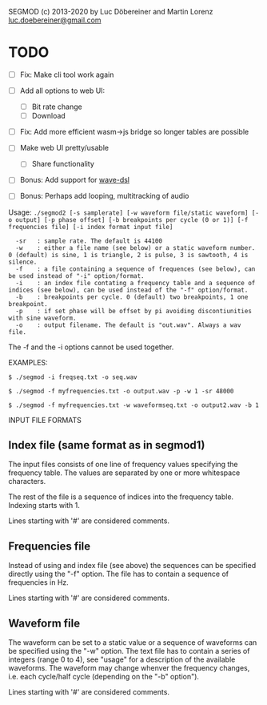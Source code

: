 SEGMOD (c) 2013-2020 by Luc Döbereiner and Martin Lorenz
luc.doebereiner@gmail.com

# TODO 
- [ ] Fix: Make cli tool work again
- [ ] Add all options to web UI:
  - [ ] Bit rate change
  - [ ] Download
- [ ] Fix: Add more efficient wasm->js bridge so longer tables are possible
- [ ] Make web UI pretty/usable
  - [ ] Share functionality
- [ ] Bonus: Add support for [wave-dsl](https://github.com/kfirmanty/wave-dsl)
- [ ] Bonus: Perhaps add looping, multitracking of audio



Usage: ```./segmod2 [-s samplerate] [-w waveform file/static waveform] [-o output] [-p phase offset] [-b breakpoints per cycle (0 or 1)] [-f frequencies file] [-i index format input file]```

```  
  -sr 	: sample rate. The default is 44100
  -w 	: either a file name (see below) or a static waveform number. 0 (default) is sine, 1 is triangle, 2 is pulse, 3 is sawtooth, 4 is silence.
  -f	: a file containing a sequence of frequences (see below), can be used instead of "-i" option/format.
  -i	: an index file contating a frequency table and a sequence of indices (see below), can be used instead of the "-f" option/format. 
  -b 	: breakpoints per cycle. 0 (default) two breakpoints, 1 one breakpoint.
  -p 	: if set phase will be offset by pi avoiding discontiunities with sine waveform.
  -o 	: output filename. The default is "out.wav". Always a wav file.
```  

The -f and the -i options cannot be used together.

EXAMPLES:

```$ ./segmod -i freqseq.txt -o seq.wav```

```$ ./segmod -f myfrequencies.txt -o output.wav -p -w 1 -sr 48000```

```$ ./segmod -f myfrequencies.txt -w waveformseq.txt -o output2.wav -b 1```


INPUT FILE FORMATS

Index file (same format as in segmod1)
----------

The input files consists of one line of frequency values specifying
the frequency table. The values are separated by one or more
whitespace characters.

The rest of the file is a sequence of indices into the frequency
table. Indexing starts with 1.

Lines starting with '#' are considered comments.



Frequencies file
----------------

Instead of using and index file (see above) the sequences can be
specified directly using the "-f" option. The file has to contain a
sequence of frequencies in Hz.

Lines starting with '#' are considered comments.



Waveform file
-------------

The waveform can be set to a static value or a sequence of waveforms
can be specified using the "-w" option. The text file has to contain a
series of integers (range 0 to 4), see "usage" for a description of
the available waveforms. The waveform may change whenver the frequency
changes, i.e. each cycle/half cycle (depending on the "-b" option").

Lines starting with '#' are considered comments.
